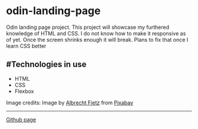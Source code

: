 # odin-landing-page
Odin landing page project. This project will showcase my furthered knowledge of HTML and CSS. I do not know how to make it responsive as of yet. Once the screen shrinks enough it will break. Plans to fix that once I learn CSS better

#Technologies in use
---
* HTML
* CSS
* Flexbox


Image credits:
Image by [Albrecht Fietz](https://pixabay.com/users/fietzfotos-6795508/?utm_source=link-attribution&utm_medium=referral&utm_campaign=image&utm_content=6133971) from [Pixabay](https://pixabay.com//?utm_source=link-attribution&utm_medium=referral&utm_campaign=image&utm_content=6133971)

---
[Github page](https://timdott.github.io/odin-landing-page/)